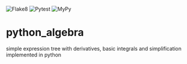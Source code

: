 ![Flake8](https://github.com/aragonnetje6/python_algebra/workflows/Flake8/badge.svg)
![Pytest](https://github.com/aragonnetje6/python_algebra/workflows/Pytest/badge.svg)
![MyPy](https://github.com/aragonnetje6/python_algebra/workflows/MyPy/badge.svg)

# python_algebra

simple expression tree with derivatives, basic integrals and simplification implemented in python
